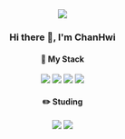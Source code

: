 <div align = 'center'>
<img src="https://img.shields.io/badge/schxo99@gmail.com-EA4335?style=flat-square&logo=Gmail&logoColor=white"/>

### Hi there 👋, I'm ChanHwi

#### 👊 My Stack   
<img src="https://img.shields.io/badge/JavaScript-F7DF1E?style=flat-square&logo=JavaScript&logoColor=white">   <img src="https://img.shields.io/badge/python-3776AB?style=flat-square&logo=python&logoColor=white"/>   <img src="https://img.shields.io/badge/MySQL-4479A1?style=flat-square&logo=MySQL&logoColor=white"/>   <img src="https://img.shields.io/badge/HTML5-E34F26?style=flat-square&logo=HTML5&logoColor=white"/>


#### ✏️ Studing
<img src="https://img.shields.io/badge/Git-F05032?style=flat-square&logo=Git&logoColor=white"/> <img src="https://img.shields.io/badge/AWS-232F3E?style=flat-square&logo=Amazon AWS&logoColor=white"/>





<!--
**schxo99/schxo99** is a ✨ _special_ ✨ repository because its `README.md` (this file) appears on your GitHub profile.

Here are some ideas to get you started:

- 🔭 I’m currently working on ...
- 🌱 I’m currently learning ...
- 👯 I’m looking to collaborate on ...
- 🤔 I’m looking for help with ...
- 💬 Ask me about ...
- 📫 How to reach me: ...
- 😄 Pronouns: ...
- ⚡ Fun fact: ...
-->
